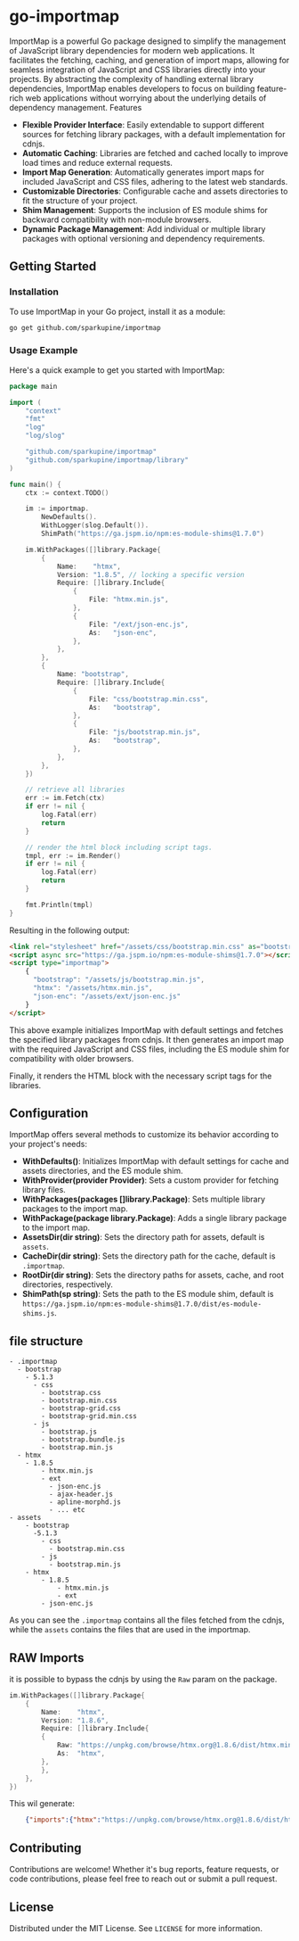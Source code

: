 # go-importmap

ImportMap is a powerful Go package designed to simplify the management of JavaScript library dependencies for modern web applications. It facilitates the fetching, caching, and generation of import maps, allowing for seamless integration of JavaScript and CSS libraries directly into your projects. By abstracting the complexity of handling external library dependencies, ImportMap enables developers to focus on building feature-rich web applications without worrying about the underlying details of dependency management.
Features

 - **Flexible Provider Interface**: Easily extendable to support different sources for fetching library packages, with a default implementation for cdnjs.
 - **Automatic Caching**: Libraries are fetched and cached locally to improve load times and reduce external requests.
 - **Import Map Generation**: Automatically generates import maps for included JavaScript and CSS files, adhering to the latest web standards.
 - **Customizable Directories**: Configurable cache and assets directories to fit the structure of your project.
 - **Shim Management**: Supports the inclusion of ES module shims for backward compatibility with non-module browsers.
 - **Dynamic Package Management**: Add individual or multiple library packages with optional versioning and dependency requirements.

## Getting Started
### Installation

To use ImportMap in your Go project, install it as a module:

```bash
go get github.com/sparkupine/importmap
```
###  Usage Example

Here's a quick example to get you started with ImportMap:

```go
package main

import (
    "context"
    "fmt"
    "log"
    "log/slog"

    "github.com/sparkupine/importmap"
    "github.com/sparkupine/importmap/library"
)

func main() {
    ctx := context.TODO()

    im := importmap.
        NewDefaults().
        WithLogger(slog.Default()).
        ShimPath("https://ga.jspm.io/npm:es-module-shims@1.7.0")

    im.WithPackages([]library.Package{
        {
            Name:    "htmx",
            Version: "1.8.5", // locking a specific version
            Require: []library.Include{
                {
                    File: "htmx.min.js",
                },
                {
                    File: "/ext/json-enc.js",
                    As:   "json-enc",
                },
            },
        },
        {
            Name: "bootstrap",
            Require: []library.Include{
                {
                    File: "css/bootstrap.min.css",
                    As:   "bootstrap",
                },
                {
                    File: "js/bootstrap.min.js",
                    As:   "bootstrap",
                },
            },
        },
    })

    // retrieve all libraries
    err := im.Fetch(ctx)
    if err != nil {
        log.Fatal(err)
        return
    }

    // render the html block including script tags.
    tmpl, err := im.Render()
    if err != nil {
        log.Fatal(err)
        return
    }

    fmt.Println(tmpl)
}
```
Resulting in the following output:
```html
<link rel="stylesheet" href="/assets/css/bootstrap.min.css" as="bootstrap"/>
<script async src="https://ga.jspm.io/npm:es-module-shims@1.7.0"></script>
<script type="importmap">
    {
      "bootstrap": "/assets/js/bootstrap.min.js",
      "htmx": "/assets/htmx.min.js",
      "json-enc": "/assets/ext/json-enc.js"
    }
</script>
```
This above example initializes ImportMap with default settings and fetches the specified library packages from cdnjs. 
It then generates an import map with the required JavaScript and CSS files, including the ES module shim 
for compatibility with older browsers. 

Finally, it renders the HTML block with the necessary script tags for the libraries.

## Configuration

ImportMap offers several methods to customize its behavior according to your project's needs:

 - **WithDefaults()**: Initializes ImportMap with default settings for cache and assets directories, and the ES module shim.
 - **WithProvider(provider Provider)**: Sets a custom provider for fetching library files.
 - **WithPackages(packages []library.Package)**: Sets multiple library packages to the import map.
 - **WithPackage(package library.Package)**: Adds a single library package to the import map.
 - **AssetsDir(dir string)**: Sets the directory path for assets, default is `assets`.
 - **CacheDir(dir string)**: Sets the directory path for the cache, default is `.importmap`.
 - **RootDir(dir string)**: Sets the directory paths for assets, cache, and root directories, respectively.
 - **ShimPath(sp string)**: Sets the path to the ES module shim, default is `https://ga.jspm.io/npm:es-module-shims@1.7.0/dist/es-module-shims.js`.


## file structure

```
- .importmap
  - bootstrap
    - 5.1.3
      - css
        - bootstrap.css
        - bootstrap.min.css
        - bootstrap-grid.css
        - bootstrap-grid.min.css
      - js
        - bootstrap.js
        - bootstrap.bundle.js 
        - bootstrap.min.js
  - htmx
    - 1.8.5
        - htmx.min.js
        - ext
          - json-enc.js
          - ajax-header.js
          - apline-morphd.js
          - ... etc
- assets
    - bootstrap
      -5.1.3
        - css
          - bootstrap.min.css
        - js
          - bootstrap.min.js
    - htmx
        - 1.8.5
            - htmx.min.js
            - ext
        - json-enc.js
```

As you can see the `.importmap` contains all the files fetched from the cdnjs, while the `assets` contains the files that are used in the importmap.

## RAW Imports

it is possible to bypass the cdnjs by using the `Raw` param on the package.

```go
im.WithPackages([]library.Package{
    {
        Name:    "htmx",
        Version: "1.8.6",
        Require: []library.Include{
        {
            Raw: "https://unpkg.com/browse/htmx.org@1.8.6/dist/htmx.min.js",
            As:  "htmx",
        },
        },
    },
})
```

This wil generate:
```json
    {"imports":{"htmx":"https://unpkg.com/browse/htmx.org@1.8.6/dist/htmx.min.js"}}
```

## Contributing

Contributions are welcome!
Whether it's bug reports, feature requests, or code contributions,
please feel free to reach out or submit a pull request.
## License

Distributed under the MIT License. See `LICENSE` for more information.